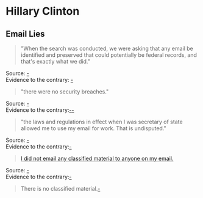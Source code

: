 # Hillary Clinton

## Email Lies

> "When the search was conducted, we were asking that any email be identified and preserved that could potentially be federal records, and that's exactly what we did."

Source: [-](https://www.washingtonpost.com/news/post-politics/wp/2015/03/10/transcript-hillary-clinton-addresses-e-mails-iran/)<br>
Evidence to the contrary: [-](https://web.archive.org/web/20160626172434/http://hosted.ap.org/dynamic/stories/U/US_CLINTON_EMAIL)


> "there were no security breaches."

Source: [-](https://www.washingtonpost.com/news/post-politics/wp/2015/03/10/transcript-hillary-clinton-addresses-e-mails-iran/)<br>
Evidence to the contrary:[-](http://www.nbcnews.com/news/us-news/guccifer-hacker-who-says-he-breached-clinton-server-pleads-guilty-n580186)[-](http://bigstory.ap.org/article/7006105d422740f0b4b8675c90f9a154/emails-key-security-features-disabled-clintons-server)

> "the laws and regulations in effect when I was secretary of state allowed me to use my email for work. That is undisputed."

Source: [-](https://www.washingtonpost.com/news/post-politics/wp/2015/03/10/transcript-hillary-clinton-addresses-e-mails-iran/)<br>
Evidence to the contrary:[-](http://www.nytimes.com/2016/05/26/us/politics/state-department-hillary-clinton-emails.html)

> [I did not email any classified material to anyone on my email.](#classified)

Source: [-](https://www.washingtonpost.com/news/post-politics/wp/2015/03/10/transcript-hillary-clinton-addresses-e-mails-iran/)<br>
Evidence to the contrary:[-](http://thehill.com/blogs/ballot-box/presidential-races/265210-email-clinton-asked-adviser-to-send-secure-fax-by-email)

> There is no classified material.[-](http://thehill.com/blogs/ballot-box/presidential-races/265210-email-clinton-asked-adviser-to-send-secure-fax-by-email)
